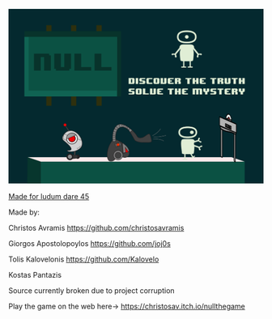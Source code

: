 ![img](capture1.png)

[Made for ludum dare 45](https://ldjam.com/events/ludum-dare/45/null-2)



Made by:


  Christos Avramis https://github.com/christosavramis

  Giorgos Apostolopoylos https://github.com/joj0s

  Tolis Kalovelonis https://github.com/Kalovelo

  Kostas Pantazis

Source currently broken due to project corruption


Play the game on the web here-> https://christosav.itch.io/nullthegame
